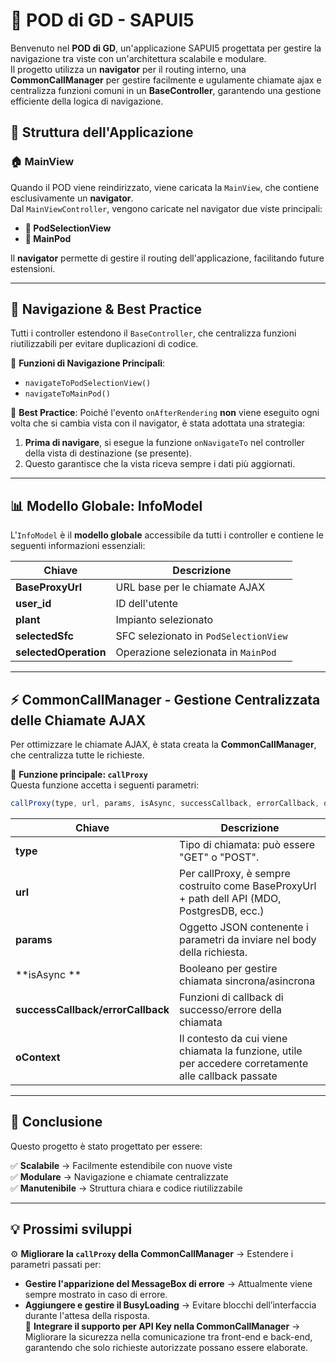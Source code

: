 # 🚀 POD di GD - SAPUI5

Benvenuto nel **POD di GD**, un'applicazione SAPUI5 progettata per gestire la navigazione tra viste con un'architettura scalabile e modulare.  
Il progetto utilizza un **navigator** per il routing interno, una **CommonCallManager** per gestire facilmente e ugulamente chiamate ajax e centralizza funzioni comuni in un **BaseController**, garantendo una gestione efficiente della logica di navigazione.

## 📌 Struttura dell'Applicazione

### 🏠 MainView
Quando il POD viene reindirizzato, viene caricata la `MainView`, che contiene esclusivamente un **navigator**.  
Dal `MainViewController`, vengono caricate nel navigator due viste principali:
- **🔹 PodSelectionView**
- **🔹 MainPod**

Il **navigator** permette di gestire il routing dell'applicazione, facilitando future estensioni.

---

## 🔄 Navigazione & Best Practice
Tutti i controller estendono il `BaseController`, che centralizza funzioni riutilizzabili per evitare duplicazioni di codice.

🔹 **Funzioni di Navigazione Principali**:
- `navigateToPodSelectionView()`
- `navigateToMainPod()`

🔹 **Best Practice**:
Poiché l'evento `onAfterRendering` **non** viene eseguito ogni volta che si cambia vista con il navigator, è stata adottata una strategia:
1. **Prima di navigare**, si esegue la funzione `onNavigateTo` nel controller della vista di destinazione (se presente).
2. Questo garantisce che la vista riceva sempre i dati più aggiornati.

---

## 📊 Modello Globale: InfoModel
L'`InfoModel` è il **modello globale** accessibile da tutti i controller e contiene le seguenti informazioni essenziali:

| Chiave             | Descrizione |
|--------------------|------------|
| **BaseProxyUrl**   | URL base per le chiamate AJAX |
| **user_id**        | ID dell'utente |
| **plant**         | Impianto selezionato |
| **selectedSfc**   | SFC selezionato in `PodSelectionView` |
| **selectedOperation** | Operazione selezionata in `MainPod` |

---

## ⚡ CommonCallManager - Gestione Centralizzata delle Chiamate AJAX
Per ottimizzare le chiamate AJAX, è stata creata la **CommonCallManager**, che centralizza tutte le richieste.  

🔹 **Funzione principale: `callProxy`**  
Questa funzione accetta i seguenti parametri:

```js
callProxy(type, url, params, isAsync, successCallback, errorCallback, oContext)
```

| Chiave             | Descrizione |
|--------------------|------------|
| **type**   | Tipo di chiamata: può essere "GET" o "POST". |
| **url**        | Per callProxy, è sempre costruito come BaseProxyUrl + path dell API (MDO, PostgresDB, ecc.) |
| **params**         | Oggetto JSON contenente i parametri da inviare nel body della richiesta. |
| **isAsync **   | Booleano per gestire chiamata sincrona/asincrona |
| **successCallback/errorCallback** | Funzioni di callback di successo/errore della chiamata |
| **oContext** |  Il contesto da cui viene chiamata la funzione, utile per accedere corretamente alle callback passate |

---

## 🎯 Conclusione
Questo progetto è stato progettato per essere:

✅ **Scalabile** → Facilmente estendibile con nuove viste  
✅ **Modulare** → Navigazione e chiamate centralizzate  
✅ **Manutenibile** → Struttura chiara e codice riutilizzabile  

---

## 💡 Prossimi sviluppi
⚙️ **Migliorare la `callProxy` della CommonCallManager** → Estendere i parametri passati per:  
- **Gestire l'apparizione del MessageBox di errore** → Attualmente viene sempre mostrato in caso di errore.  
- **Aggiungere e gestire il BusyLoading** → Evitare blocchi dell’interfaccia durante l'attesa della risposta.  
🚀 **Integrare il supporto per API Key nella CommonCallManager** → Migliorare la sicurezza nella comunicazione tra front-end e back-end, garantendo che solo richieste autorizzate possano essere elaborate.

